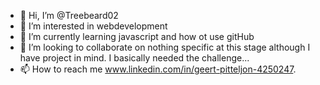 - 👋 Hi, I’m @Treebeard02
- 👀 I’m interested in webdevelopment
- 🌱 I’m currently learning javascript and how ot use gitHub
- 💞️ I’m looking to collaborate on nothing specific at this stage although I have project in mind.  I basically needed the challenge...
- 📫 How to reach me www.linkedin.com/in/geert-pitteljon-4250247.

<!---
Treebeard02/Treebeard02 is a ✨ special ✨ repository because its `README.md` (this file) appears on your GitHub profile.
You can click the Preview link to take a look at your changes.
--->
